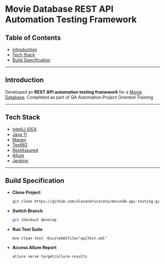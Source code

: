 # Movie Database REST API Automation Testing Framework
## Table of Contents
- [Introduction](#Introduction)
- [Tech Stack](#Tech-Stack)
- [Build Specification](#Build-Specification)
---
## Introduction
Developed an **REST API automation testing framework** for a [Movie Database](https://www.themoviedb.org/). 
Completed as part of QA Automation Project Oriented Training 

---
## Tech Stack
- [IntelliJ IDEA](https://www.jetbrains.com/idea/)
- [Java 11](https://www.oracle.com/java/technologies/javase/jdk11-archive-downloads.html)
- [Maven](https://maven.apache.org/)
- [TestNG](https://testng.org/)
- [RestAssured](https://rest-assured.io/)
- [Allure](https://docs.qameta.io/allure/)
- [Jenkins](https://www.jenkins.io/)
---
## Build Specification
- **Clone Project**
  ```bash
  git clone https://github.com/alexandrucarata/moviedb-api-testing.git
  ```
- **Switch Branch**
  ```bash
  git checkout develop
  ```
- **Run Test Suite**
  ```shell
  mvn clean test -DsuiteXmlFile="apiTest.xml"
  ```
- **Access Allure Report**
  ```shell
  allure serve target/allure-results
  ```